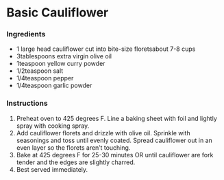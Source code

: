 # Basic Cauliflower 

### Ingredients

- 1 large head cauliflower cut into bite-size floretsabout 7-8 cups
- 3tablespoons extra virgin olive oil
- 1teaspoon yellow curry powder 
- 1/2teaspoon salt
- 1/4teaspoon pepper
- 1/4teaspoon garlic powder

### Instructions

1. Preheat oven to 425 degrees F. Line a baking sheet with foil and lightly spray with cooking spray.
2. Add cauliflower florets and drizzle with olive oil. Sprinkle with seasonings and toss until evenly coated. Spread cauliflower out in an even layer so the florets aren’t touching. 
3. Bake at 425 degrees F for 25-30 minutes OR until cauliflower are fork tender and the edges are slightly charred.
4. Best served immediately.

